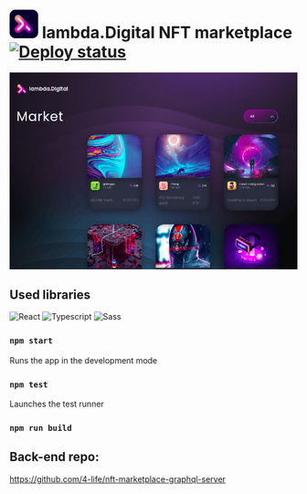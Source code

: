 # <img src="https://github.com/4-life/nft-marketplace/blob/master/public/images/logo_footer.png?raw=true" width="50px" height="50px" alt="NFT Marketplace"/> lambda.Digital NFT marketplace [![Deploy status](https://github.com/4-life/nft-marketplace/actions/workflows/main.yml/badge.svg)](https://github.com/4-life/nft-marketplace/actions)

<p align="center">
  <img src="https://github.com/4-life/nft-marketplace/blob/master/public/poster.png?raw=true" alt="NFT Marketplace"/>
</p>

## Used libraries

![React](https://img.shields.io/badge/-React-333333?style=flat-square&logo=React)
![Typescript](https://img.shields.io/badge/-Typescript-333333?style=flat-square&logo=Typescript)
![Sass](https://img.shields.io/badge/-Sass-333333?style=flat-square&logo=Sass)

### `npm start`

Runs the app in the development mode

### `npm test`

Launches the test runner

### `npm run build`

## Back-end repo:

https://github.com/4-life/nft-marketplace-graphql-server
